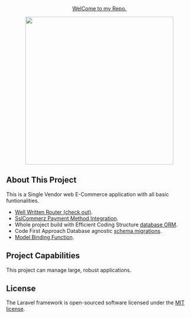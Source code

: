 <p align="center"> <a href="https://github.com/tariqulislamtuhin/laravel"> WelCome to my Repo.</a></p>
<p align="center"><a href="https://github.com/tariqulislamtuhin" target="_blank"><img src="https://avatars.githubusercontent.com/u/33233680?v=4" width="400"></a></p>
<!-- <p align="center">
<a href="https://travis-ci.org/laravel/framework"><img src="https://travis-ci.org/laravel/framework.svg" alt="Build Status"></a>
<a href="https://packagist.org/packages/laravel/framework"><img src="https://img.shields.io/packagist/dt/laravel/framework" alt="Total Downloads"></a>
<a href="https://packagist.org/packages/laravel/framework"><img src="https://img.shields.io/packagist/v/laravel/framework" alt="Latest Stable Version"></a>
<a href="https://packagist.org/packages/laravel/framework"><img src="https://img.shields.io/packagist/l/laravel/framework" alt="License"></a>
</p> -->

## About This Project

This is a Single Vendor web E-Commerce application  with all basic funtionalities.

- [Well Written Router (check out)](https://github.com/tariqulislamtuhin/laravel/blob/main/routes/web.php).
- [SslCommerz Payment Method Integration](https://github.com/sslcommerz/SSLCommerz-Laravel).
- Whole project build with Efficient Coding Structure [database ORM](https://laravel.com/docs/eloquent).
- Code First Approach Database agnostic [schema migrations](https://laravel.com/docs/migrations).
- [Model Binding Function](https://laravel.com/docs/queues).

## Project Capabilities

This project can manage large, robust applications.


## License

The Laravel framework is open-sourced software licensed under the [MIT license](https://opensource.org/licenses/MIT).

